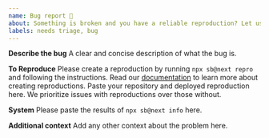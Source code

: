 ```yaml
---
name: Bug report 🐞
about: Something is broken and you have a reliable reproduction? Let us know here. For questions, please use "Question" below.
labels: needs triage, bug
---
```


**Describe the bug**
A clear and concise description of what the bug is.

**To Reproduce**
Please create a reproduction by running `npx sb@next repro` and following the instructions. Read our [documentation](https://storybook.js.org/docs/react/contribute/how-to-reproduce) to learn more about creating reproductions.
Paste your repository and deployed reproduction here. We prioritize issues with reproductions over those without.

**System**
Please paste the results of `npx sb@next info` here.

**Additional context**
Add any other context about the problem here.
